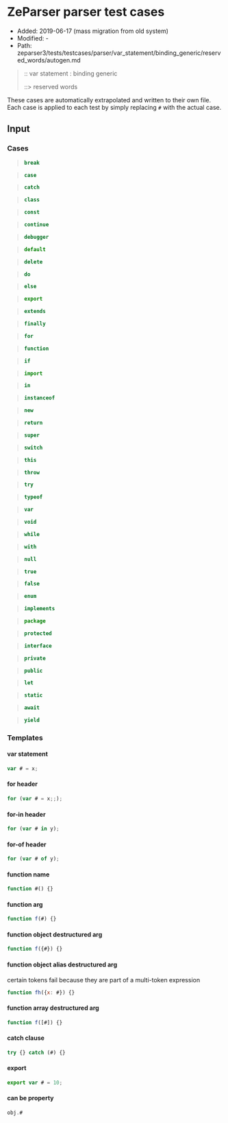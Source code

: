 # ZeParser parser test cases

- Added: 2019-06-17 (mass migration from old system)
- Modified: -
- Path: zeparser3/tests/testcases/parser/var_statement/binding_generic/reserved_words/autogen.md

> :: var statement : binding generic
>
> ::> reserved words

These cases are automatically extrapolated and written to their own file.
Each case is applied to each test by simply replacing `#` with the actual case.

## Input

### Cases

> `````js
> break
> `````

> `````js
> case
> `````

> `````js
> catch
> `````

> `````js
> class
> `````

> `````js
> const
> `````

> `````js
> continue
> `````

> `````js
> debugger
> `````

> `````js
> default
> `````

> `````js
> delete
> `````

> `````js
> do
> `````

> `````js
> else
> `````

> `````js
> export
> `````

> `````js
> extends
> `````

> `````js
> finally
> `````

> `````js
> for
> `````

> `````js
> function
> `````

> `````js
> if
> `````

> `````js
> import
> `````

> `````js
> in
> `````

> `````js
> instanceof
> `````

> `````js
> new
> `````

> `````js
> return
> `````

> `````js
> super
> `````

> `````js
> switch
> `````

> `````js
> this
> `````

> `````js
> throw
> `````

> `````js
> try
> `````

> `````js
> typeof
> `````

> `````js
> var
> `````

> `````js
> void
> `````

> `````js
> while
> `````

> `````js
> with
> `````

> `````js
> null
> `````

> `````js
> true
> `````

> `````js
> false
> `````

> `````js
> enum
> `````

> `````js
> implements
> `````

> `````js
> package
> `````

> `````js
> protected
> `````

> `````js
> interface
> `````

> `````js
> private
> `````

> `````js
> public
> `````

> `````js
> let
> `````

> `````js
> static
> `````

> `````js
> await
> `````

> `````js
> yield
> `````

### Templates

#### var statement

`````js
var # = x;
`````

#### for header

`````js
for (var # = x;;);
`````

#### for-in header

`````js
for (var # in y);
`````

#### for-of header

`````js
for (var # of y);
`````

#### function name

`````js
function #() {}
`````

#### function arg

`````js
function f(#) {}
`````

#### function object destructured arg

`````js
function f({#}) {}
`````

#### function object alias destructured arg

certain tokens fail because they are part of a multi-token expression

`````js
function fh({x: #}) {}
`````

#### function array destructured arg

`````js
function f([#]) {}
`````

#### catch clause

`````js
try {} catch (#) {}
`````

#### export

`````js
export var # = 10;
`````

#### can be property

`````js
obj.#
`````
